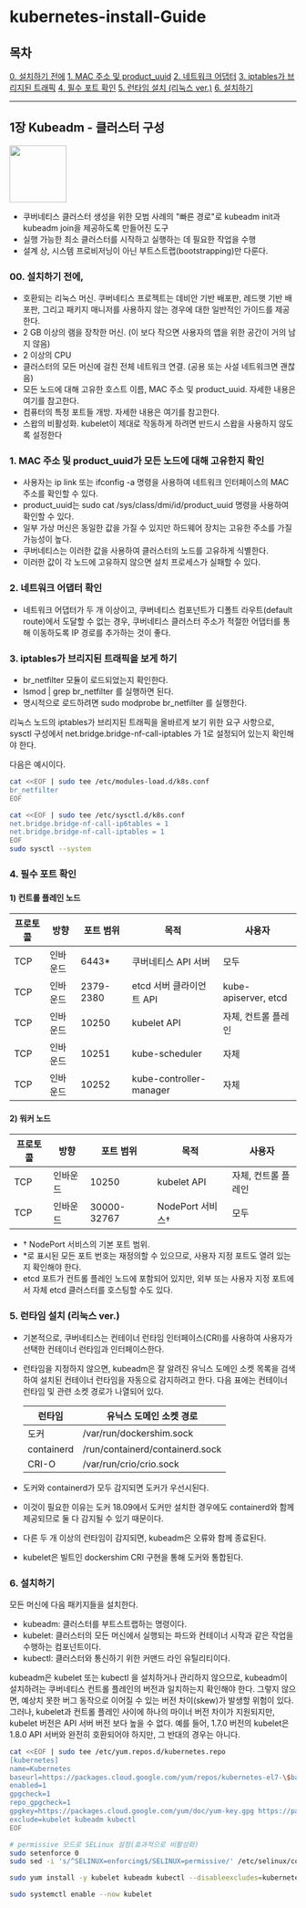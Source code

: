 # kubernetes-install-Guide
## 목차
[0. 설치하기 전에](#00.-설치하기-전에,)
[1. MAC 주소 및 product_uuid](#1.-MAC-주소-및-product_uuid가-모든-노드에-대해-고유한지-확인)
[2. 네트워크 어댑터](#2.-네트워크-어댑터-확인)
[3. iptables가 브리지된 트래픽](#3.-iptables가-브리지된-트래픽을-보게-하기)
[4. 필수 포트 확인](#4.-필수-포트-확인)
[5. 런타임 설치 (리눅스 ver.)](#5.-런타임-설치-(리눅스-ver.))
[6. 설치하기](#6.-설치하기)

---
## 1장 Kubeadm - 클러스터 구성
<img src = "https://user-images.githubusercontent.com/67676024/123912558-27ceb480-d9b8-11eb-92cb-8302b68db3af.png" width="100" height="100"> 

- 쿠버네티스 클러스터 생성을 위한 모범 사례의 "빠른 경로"로 kubeadm init과 kubeadm join을 제공하도록 만들어진 도구
- 실행 가능한 최소 클러스터를 시작하고 실행하는 데 필요한 작업을 수행
- 설계 상, 시스템 프로비저닝이 아닌 부트스트랩(bootstrapping)만 다룬다.

### 00. 설치하기 전에,
- 호환되는 리눅스 머신. 쿠버네티스 프로젝트는 데비안 기반 배포판, 레드햇 기반 배포판, 그리고 패키지 매니저를 사용하지 않는 경우에 대한 일반적인 가이드를 제공한다.
- 2 GB 이상의 램을 장착한 머신. (이 보다 작으면 사용자의 앱을 위한 공간이 거의 남지 않음)
- 2 이상의 CPU
- 클러스터의 모든 머신에 걸친 전체 네트워크 연결. (공용 또는 사설 네트워크면 괜찮음)
- 모든 노드에 대해 고유한 호스트 이름, MAC 주소 및 product_uuid. 자세한 내용은 여기를 참고한다.
- 컴퓨터의 특정 포트들 개방. 자세한 내용은 여기를 참고한다.
- 스왑의 비활성화. kubelet이 제대로 작동하게 하려면 반드시 스왑을 사용하지 않도록 설정한다

### 1. MAC 주소 및 product_uuid가 모든 노드에 대해 고유한지 확인
- 사용자는 ip link 또는 ifconfig -a 명령을 사용하여 네트워크 인터페이스의 MAC 주소를 확인할 수 있다.
- product_uuid는 sudo cat /sys/class/dmi/id/product_uuid 명령을 사용하여 확인할 수 있다.
- 일부 가상 머신은 동일한 값을 가질 수 있지만 하드웨어 장치는 고유한 주소를 가질 가능성이 높다.
- 쿠버네티스는 이러한 값을 사용하여 클러스터의 노드를 고유하게 식별한다. 
- 이러한 값이 각 노드에 고유하지 않으면 설치 프로세스가 실패할 수 있다.

### 2. 네트워크 어댑터 확인
- 네트워크 어댑터가 두 개 이상이고, 쿠버네티스 컴포넌트가 디폴트 라우트(default route)에서 도달할 수 없는 경우, 쿠버네티스 클러스터 주소가 적절한 어댑터를 통해 이동하도록 IP 경로를 추가하는 것이 좋다.

### 3. iptables가 브리지된 트래픽을 보게 하기
- br_netfilter 모듈이 로드되었는지 확인한다. 
- lsmod | grep br_netfilter 를 실행하면 된다. 
- 명시적으로 로드하려면 sudo modprobe br_netfilter 를 실행한다.

리눅스 노드의 iptables가 브리지된 트래픽을 올바르게 보기 위한 요구 사항으로, sysctl 구성에서 net.bridge.bridge-nf-call-iptables 가 1로 설정되어 있는지 확인해야 한다. 

다음은 예시이다.
``` bash
cat <<EOF | sudo tee /etc/modules-load.d/k8s.conf
br_netfilter
EOF

cat <<EOF | sudo tee /etc/sysctl.d/k8s.conf
net.bridge.bridge-nf-call-ip6tables = 1
net.bridge.bridge-nf-call-iptables = 1
EOF
sudo sysctl --system
```

### 4. 필수 포트 확인
#### **1) 컨트롤 플레인 노드**
|프로토콜|방향|포트 범위|목적|사용자|
|---|---|---|---|---|
|TCP|인바운드|6443*|쿠버네티스 API 서버|모두|
|TCP|인바운드|2379-2380|etcd 서버 클라이언트 API|kube-apiserver, etcd
|TCP|인바운드|10250|kubelet API|자체, 컨트롤 플레인
|TCP|인바운드|10251|kube-scheduler|자체
|TCP|인바운드|10252|kube-controller-manager|자체

#### **2) 워커 노드**
|프로토콜|방향|포트 범위|목적|사용자|
|---|---|---|---|---|
|TCP|인바운드|10250|kubelet API|자체, 컨트롤 플레인|
|TCP|인바운드|30000-32767|NodePort 서비스†|모두|

- † NodePort 서비스의 기본 포트 범위.
- *로 표시된 모든 포트 번호는 재정의할 수 있으므로, 사용자 지정 포트도 열려 있는지 확인해야 한다.
- etcd 포트가 컨트롤 플레인 노드에 포함되어 있지만, 외부 또는 사용자 지정 포트에서 자체 etcd 클러스터를 호스팅할 수도 있다.

### 5. 런타임 설치 (리눅스 ver.)
- 기본적으로, 쿠버네티스는 컨테이너 런타임 인터페이스(CRI)를 사용하여 사용자가 선택한 컨테이너 런타임과 인터페이스한다.
- 런타임을 지정하지 않으면, kubeadm은 잘 알려진 유닉스 도메인 소켓 목록을 검색하여 설치된 컨테이너 런타임을 자동으로 감지하려고 한다. 다음 표에는 컨테이너 런타임 및 관련 소켓 경로가 나열되어 있다.

    |런타임|유닉스 도메인 소켓 경로|
    |---|---|
    |도커|/var/run/dockershim.sock|
    |containerd|/run/containerd/containerd.sock|
    |CRI-O|/var/run/crio/crio.sock|

- 도커와 containerd가 모두 감지되면 도커가 우선시된다. 
- 이것이 필요한 이유는 도커 18.09에서 도커만 설치한 경우에도 containerd와 함께 제공되므로 둘 다 감지될 수 있기 때문이다.
- 다른 두 개 이상의 런타임이 감지되면, kubeadm은 오류와 함께 종료된다.
- kubelet은 빌트인 dockershim CRI 구현을 통해 도커와 통합된다.


### 6. 설치하기
모든 머신에 다음 패키지들을 설치한다.
- kubeadm: 클러스터를 부트스트랩하는 명령이다.
- kubelet: 클러스터의 모든 머신에서 실행되는 파드와 컨테이너 시작과 같은 작업을 수행하는 컴포넌트이다.
- kubectl: 클러스터와 통신하기 위한 커맨드 라인 유틸리티이다.

kubeadm은 kubelet 또는 kubectl 을 설치하거나 관리하지 않으므로, kubeadm이 설치하려는 쿠버네티스 컨트롤 플레인의 버전과 일치하는지 확인해야 한다. 그렇지 않으면, 예상치 못한 버그 동작으로 이어질 수 있는 버전 차이(skew)가 발생할 위험이 있다. 그러나, kubelet과 컨트롤 플레인 사이에 하나의 마이너 버전 차이가 지원되지만, kubelet 버전은 API 서버 버전 보다 높을 수 없다. 예를 들어, 1.7.0 버전의 kubelet은 1.8.0 API 서버와 완전히 호환되어야 하지만, 그 반대의 경우는 아니다.

```bash
cat <<EOF | sudo tee /etc/yum.repos.d/kubernetes.repo
[kubernetes]
name=Kubernetes
baseurl=https://packages.cloud.google.com/yum/repos/kubernetes-el7-\$basearch
enabled=1
gpgcheck=1
repo_gpgcheck=1
gpgkey=https://packages.cloud.google.com/yum/doc/yum-key.gpg https://packages.cloud.google.com/yum/doc/rpm-package-key.gpg
exclude=kubelet kubeadm kubectl
EOF

# permissive 모드로 SELinux 설정(효과적으로 비활성화)
sudo setenforce 0
sudo sed -i 's/^SELINUX=enforcing$/SELINUX=permissive/' /etc/selinux/config

sudo yum install -y kubelet kubeadm kubectl --disableexcludes=kubernetes

sudo systemctl enable --now kubelet
```
